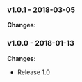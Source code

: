 
 ### v1.0.1 - 2018-03-05 
 **Changes:** 
  
 ### v1.0.0 - 2018-01-13 
 **Changes:** 
 * Release 1.0
 
